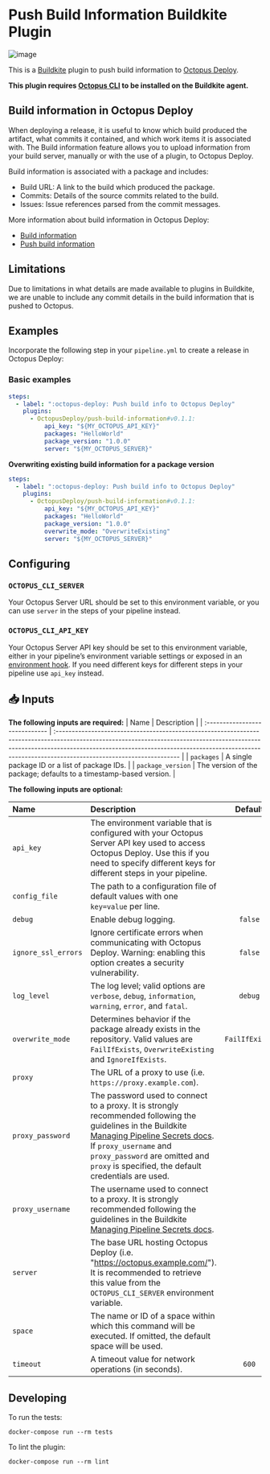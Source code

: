 # Push Build Information Buildkite Plugin

![image](https://user-images.githubusercontent.com/71493/153728135-2c803276-3dfe-4a9d-899d-2ca9dcc05cce.png)

This is a [Buildkite](https://buildkite.com/) plugin to push build information to [Octopus Deploy](https://octopus.com/). 

**This plugin requires [Octopus CLI](https://octopus.com/downloads/octopuscli) to be installed on the Buildkite agent.**

## Build information in Octopus Deploy

When deploying a release, it is useful to know which build produced the artifact, what commits it contained, and which work items it is associated with. The Build information feature allows you to upload information from your build server, manually or with the use of a plugin, to Octopus Deploy.

Build information is associated with a package and includes:

- Build URL: A link to the build which produced the package.
- Commits: Details of the source commits related to the build.
- Issues: Issue references parsed from the commit messages.

More information about build information in Octopus Deploy:

- [Build information](https://octopus.com/docs/packaging-applications/build-servers/build-information)
- [Push build information](https://octopus.com/docs/octopus-rest-api/octopus-cli/build-information)

## Limitations

Due to limitations in what details are made available to plugins in Buildkite, we are unable to include any commit details in the build information that is pushed to Octopus.

## Examples

Incorporate the following step in your `pipeline.yml` to create a release in Octopus Deploy:

### Basic examples

```yml
steps:
  - label: ":octopus-deploy: Push build info to Octopus Deploy"
    plugins: 
      - OctopusDeploy/push-build-information#v0.1.1:
          api_key: "${MY_OCTOPUS_API_KEY}"
          packages: "HelloWorld"
          package_version: "1.0.0"
          server: "${MY_OCTOPUS_SERVER}"
```

**Overwriting existing build information for a package version**

```yml
steps:
  - label: ":octopus-deploy: Push build info to Octopus Deploy"
    plugins: 
      - OctopusDeploy/push-build-information#v0.1.1:
          api_key: "${MY_OCTOPUS_API_KEY}"
          packages: "HelloWorld"
          package_version: "1.0.0"
          overwrite_mode: "OverwriteExisting"
          server: "${MY_OCTOPUS_SERVER}"
```

## Configuring

### `OCTOPUS_CLI_SERVER`

Your Octopus Server URL should be set to this environment variable, or you can use `server` in the steps of your pipeline instead.

### `OCTOPUS_CLI_API_KEY`

Your Octopus Server API key should be set to this environment variable, either in your pipeline’s environment variable settings or exposed in an [environment hook](https://buildkite.com/docs/pipelines/secrets#storing-secrets-in-environment-hooks). If you need different keys for different steps in your pipeline use `api_key` instead.

## 📥 Inputs

**The following inputs are required:**
| Name                           | Description                                                                                                                                                                                                                                                                       |
| :----------------------------- | :-------------------------------------------------------------------------------------------------------------------------------------------------------------------------------------------------------------------------------------------------------------------------------- |
| `packages`                     | A single package ID or a list of package IDs.                                                                                           |
| `package_version`              | The version of the package; defaults to a timestamp-based version.                                                                                                                                                                       |

**The following inputs are optional:**

| Name                           | Description                                                                                                                                                                                                                                                          |  Default   |
| :----------------------------- | :------------------------------------------------------------------------------------------------------------------------------------------------------------------------------------------------------------------------------------------------------------------- | :--------: |
| `api_key`                      | The environment variable that is configured with your Octopus Server API key used to access Octopus Deploy. Use this if you need to specify different keys for different steps in your pipeline.
| `config_file`                  | The path to a configuration file of default values with one `key=value` per line.                                                                                                                                                                                    |            |
| `debug`                        | Enable debug logging.                                                                                                                                                                                                                                                |  `false`   |
| `ignore_ssl_errors`            | Ignore certificate errors when communicating with Octopus Deploy. Warning: enabling this option creates a security vulnerability.                                                                                                                                    |  `false`   |
| `log_level`                    | The log level; valid options are `verbose`, `debug`, `information`, `warning`, `error`, and `fatal`.                                                                                                                                                                 |  `debug`   |
| `overwrite_mode`               | Determines behavior if the package already exists in the repository. Valid values are `FailIfExists`, `OverwriteExisting` and `IgnoreIfExists`.                                                                                                                                                                                                        | `FailIfExists` |
| `proxy`                        | The URL of a proxy to use (i.e. `https://proxy.example.com`).                                                                                                                                                                                                        |            |
| `proxy_password`               | The password used to connect to a proxy. It is strongly recommended following the guidelines in the Buildkite [Managing Pipeline Secrets docs](https://buildkite.com/docs/pipelines/secrets). If `proxy_username` and `proxy_password` are omitted and `proxy` is specified, the default credentials are used.                                    |            |
| `proxy_username`               | The username used to connect to a proxy. It is strongly recommended following the guidelines in the Buildkite [Managing Pipeline Secrets docs](https://buildkite.com/docs/pipelines/secrets).                                                                                                                                                     |            |
| `server`                       | The base URL hosting Octopus Deploy (i.e. "https://octopus.example.com/"). It is recommended to retrieve this value from the `OCTOPUS_CLI_SERVER` environment variable.                                                                                                                                                    |            |
| `space`                        | The name or ID of a space within which this command will be executed. If omitted, the default space will be used.                                                                                                                                                    |            |
| `timeout`                      | A timeout value for network operations (in seconds).                                                                                                                                                                                                                 |   `600`    |

## Developing

To run the tests:

```shell
docker-compose run --rm tests
```

To lint the plugin:

```shell
docker-compose run --rm lint
```
